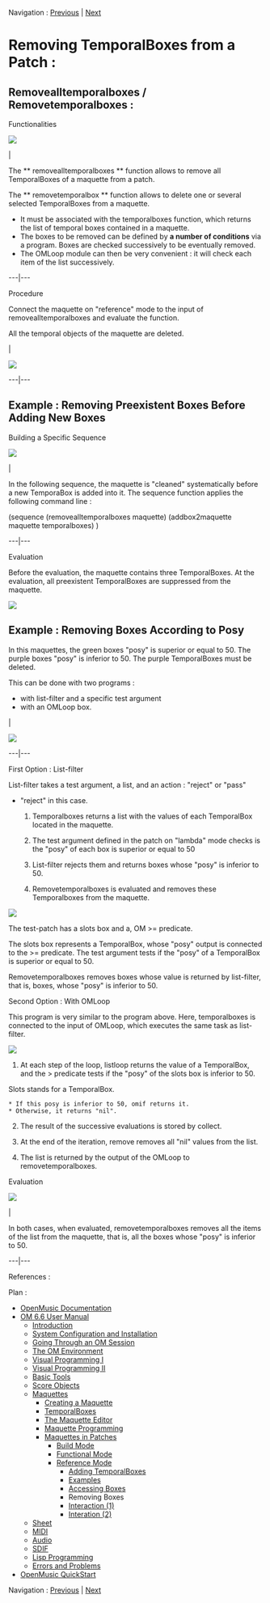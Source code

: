 
Navigation : [Previous](REF3 "page précédente\(Accessing Boxes\)")
| [Next](REF5 "Next\(Interaction \(1\)\)")


# Removing TemporalBoxes from a Patch :

## Removealltemporalboxes / Removetemporalboxes :

Functionalities

![](../res/ratb.png)

|

The ** removealltemporalboxes ** function allows to remove all TemporalBoxes
of a maquette from a patch.

The  ** removetemporalbox ** function allows to delete one or several selected
TemporalBoxes from a maquette.

  * It must be associated with the temporalboxes function, which returns the list of temporal boxes contained in a maquette. 
  * The boxes to be removed can be defined by  **a number of conditions** via a program. Boxes are checked successively to be eventually removed.
  * The OMLoop module can then be very convenient : it will check each item of the list successively.

  
  
---|---  
  
Procedure

Connect the maquette on "reference" mode to the input of
removealltemporalboxes and evaluate the function.

All the temporal objects of the maquette are deleted.

|

![](../res/removetemp.png)  
  
---|---  
  
## Example : Removing Preexistent Boxes Before Adding New Boxes

Building a Specific Sequence

![](../res/clean.png)

|

In the following sequence, the maquette is "cleaned" systematically before a
new TemporaBox is added into it. The sequence function applies the following
command line :

(sequence (removealltemporalboxes maquette) (addbox2maquette maquette
temporalboxes) )  
  
---|---  
  
Evaluation

Before the evaluation, the maquette contains three TemporalBoxes. At the
evaluation, all preexistent TemporalBoxes are suppressed from the maquette.

![](../res/trop3.png)

## Example : Removing Boxes According to Posy

In this maquettes, the green boxes "posy" is superior or equal to 50. The
purple boxes "posy" is inferior to 50. The purple TemporalBoxes must be
deleted.

This can be done with two programs :

  * with list-filter and a specific test argument 
  * with an OMLoop box.

|

![](../res/maquetteposy1.png)  
  
---|---  
  
First Option : List-filter

List-filter takes a test argument, a list, and an action : "reject" or "pass"
- "reject" in this case.

  1. Temporalboxes returns a list with the values of each TemporalBox located in the maquette.

  2. The test argument defined in the patch on "lambda" mode checks is the "posy" of each box is superior or equal to 50

  3. List-filter rejects them and returns boxes whose "posy" is inferior to 50. 

  4. Removetemporalboxes is evaluated and removes these Temporalboxes from the maquette.

![](../res/listfilter.png)

The test-patch has a slots box and a, OM >= predicate.

The slots box represents a TemporalBox, whose "posy" output is connected to
the >= predicate. The test argument tests if the "posy" of a TemporalBox is
superior or equal to 50.

Removetemporalboxes removes boxes whose value is returned by list-filter, that
is, boxes, whose "posy" is inferior to 50.

Second Option : With OMLoop

This program is very similar to the program above. Here, temporalboxes is
connected to the input of OMLoop, which executes the same task as list-filter.

![](../res/testloop.png)

  1. At each step of the loop, listloop returns the value of a TemporalBox, and the > predicate tests if the "posy" of the slots box is inferior to 50.

Slots stands for a TemporalBox.

    * If this posy is inferior to 50, omif returns it. 
    * Otherwise, it returns "nil". 
  2. The result of the successive evaluations is stored by collect. 

  3. At the end of the iteration, remove removes all "nil" values from the list. 

  4. The list is returned by the output of the OMLoop to removetemporalboxes. 

Evaluation

[![](../res/withoutposy_1.png)](../res/withoutposy.png "Cliquez pour
agrandir")

|

In both cases, when evaluated, removetemporalboxes removes all the items of
the list from the maquette, that is, all the boxes whose "posy" is inferior to
50.  
  
---|---  
  
References :

Plan :

  * [OpenMusic Documentation](OM-Documentation)
  * [OM 6.6 User Manual](OM-User-Manual)
    * [Introduction](00-Sommaire)
    * [System Configuration and Installation](Installation)
    * [Going Through an OM Session](Goingthrough)
    * [The OM Environment](Environment)
    * [Visual Programming I](BasicVisualProgramming)
    * [Visual Programming II](AdvancedVisualProgramming)
    * [Basic Tools](BasicObjects)
    * [Score Objects](ScoreObjects)
    * [Maquettes](Maquettes)
      * [Creating a Maquette](Maquette)
      * [TemporalBoxes](TemporalBoxes)
      * [The Maquette Editor](Editor)
      * [Maquette Programming](Programming%20Maquette)
      * [Maquettes in Patches](Maquettes%20in%20Patches)
        * [Build Mode](Build)
        * [Functional Mode](Maquettes%20in%20Patches1)
        * [Reference Mode](Maquettes%20in%20Patches2)
          * [Adding TemporalBoxes](addprocedure)
          * [Examples](addexamples)
          * [Accessing Boxes](REF3)
          * Removing Boxes
          * [Interaction (1)](REF5)
          * [Interation (2)](Intercation2)
    * [Sheet](Sheet)
    * [MIDI](MIDI)
    * [Audio](Audio)
    * [SDIF](SDIF)
    * [Lisp Programming](Lisp)
    * [Errors and Problems](errors)
  * [OpenMusic QuickStart](QuickStart-Chapters)

Navigation : [Previous](REF3 "page précédente\(Accessing Boxes\)")
| [Next](REF5 "Next\(Interaction \(1\)\)")

